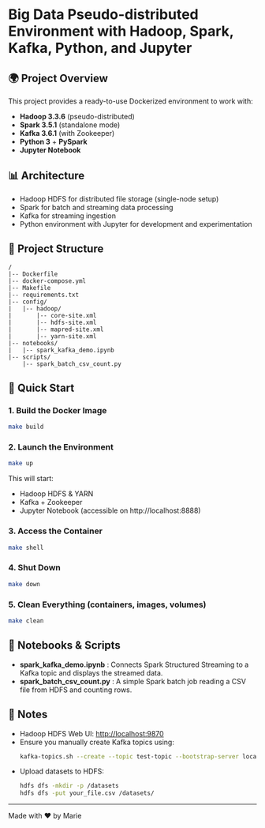 # Big Data Pseudo-distributed Environment with Hadoop, Spark, Kafka, Python, and Jupyter

## 🌍 Project Overview
This project provides a ready-to-use Dockerized environment to work with:
- **Hadoop 3.3.6** (pseudo-distributed)
- **Spark 3.5.1** (standalone mode)
- **Kafka 3.6.1** (with Zookeeper)
- **Python 3** + **PySpark**
- **Jupyter Notebook**

## 📊 Architecture
- Hadoop HDFS for distributed file storage (single-node setup)
- Spark for batch and streaming data processing
- Kafka for streaming ingestion
- Python environment with Jupyter for development and experimentation

## 🔧 Project Structure
```
/
|-- Dockerfile
|-- docker-compose.yml
|-- Makefile
|-- requirements.txt
|-- config/
|   |-- hadoop/
|       |-- core-site.xml
|       |-- hdfs-site.xml
|       |-- mapred-site.xml
|       |-- yarn-site.xml
|-- notebooks/
|   |-- spark_kafka_demo.ipynb
|-- scripts/
    |-- spark_batch_csv_count.py
```

## 🔄 Quick Start

### 1. Build the Docker Image
```bash
make build
```

### 2. Launch the Environment
```bash
make up
```

This will start:
- Hadoop HDFS & YARN
- Kafka + Zookeeper
- Jupyter Notebook (accessible on http://localhost:8888)

### 3. Access the Container
```bash
make shell
```

### 4. Shut Down
```bash
make down
```

### 5. Clean Everything (containers, images, volumes)
```bash
make clean
```

## 📄 Notebooks & Scripts
- **spark_kafka_demo.ipynb** : Connects Spark Structured Streaming to a Kafka topic and displays the streamed data.
- **spark_batch_csv_count.py** : A simple Spark batch job reading a CSV file from HDFS and counting rows.

## 🔔 Notes
- Hadoop HDFS Web UI: [http://localhost:9870](http://localhost:9870)
- Ensure you manually create Kafka topics using:
  ```bash
  kafka-topics.sh --create --topic test-topic --bootstrap-server localhost:9092
  ```
- Upload datasets to HDFS:
  ```bash
  hdfs dfs -mkdir -p /datasets
  hdfs dfs -put your_file.csv /datasets/
  ```

---

Made with ❤️ by Marie
